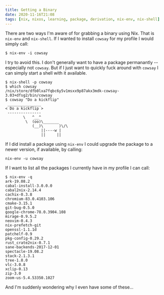 ```yaml
---
title: Getting a Binary
date: 2020-11-16T21:08
tags: [nix, nixos, learning, package, derivation, nix-env, nix-shell]
---
```


There are two ways I'm aware of for grabbing a binary using Nix. That is
`nix-env` and `nix-shell`. If I wanted to install `cowsay` for my profile I
would simply call:

```
$ nix-env -i cowsay
```

I try to avoid this. I don't generally want to have a package permanantly --
especially not `cowsay`. But if I just want to quickly fuck around with `cowsay`
I can simply start a shell with it available.

```
$ nix-shell -p cowsay
$ which cowsay
/nix/store/dfb0lxa7fqbc6y5v1msxx9p87akx3mdk-cowsay-3.03+dfsg2/bin/cowsay
$ cowsay "Do a kickflip"
 _______________
< Do a kickflip >
 ---------------
        \   ^__^
         \  (oo)\_______
            (__)\       )\/\
                ||----w |
                ||     ||
```

If I did install a package using `nix-env` I could upgrade the package to a
newer version, if available, by calling:

```
nix-env -u cowsay
```

If I want to list all the packages I currently have in my profile I can call:

```
$ nix-env -q
ark-19.08.2
cabal-install-3.0.0.0
cabal2nix-2.14.4
cachix-0.3.8
chromium-83.0.4103.106
cmake-3.15.1
git-bug-0.5.0
google-chrome-78.0.3904.108
mirage-0.9.5.2
neovim-0.4.3
nix-prefetch-git
openssl-1.1.1d
patchelf-0.9
pkg-config-0.29.2
rust_crate2nix-0.7.1
sane-backends-2017-12-01
spectacle-19.08.2
stack-2.1.3.1
tree-1.8.0
vlc-3.0.8
xclip-0.13
zip-3.0
zoom-us-5.4.53350.1027
```

And I'm suddenly wondering why I even have some of these...
